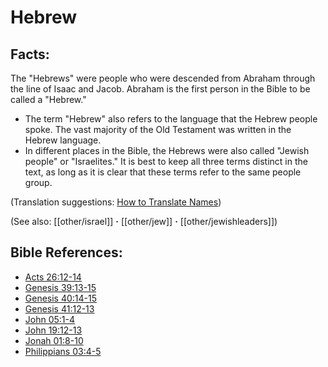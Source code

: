# Hebrew #

## Facts: ##

The "Hebrews" were people who were descended from Abraham through the line of Isaac and Jacob. Abraham is the first person in the Bible to be called a "Hebrew."

* The term "Hebrew" also refers to the language that the Hebrew people spoke. The vast majority of the Old Testament was written in the Hebrew language.
* In different places in the Bible, the Hebrews were also called "Jewish people" or "Israelites." It is best to keep all three terms distinct in the text, as long as it is clear that these terms refer to the same people group.

(Translation suggestions: [How to Translate Names](en/ta-vol1/translate/man/translate-names))

(See also: [[other/israel]] **·** [[other/jew]] **·** [[other/jewishleaders]])

## Bible References: ##

* [Acts 26:12-14](en/tn/act/help/26/12)
* [Genesis 39:13-15](en/tn/gen/help/39/13)
* [Genesis 40:14-15](en/tn/gen/help/40/14)
* [Genesis 41:12-13](en/tn/gen/help/41/12)
* [John 05:1-4](en/tn/jhn/help/05/01)
* [John 19:12-13](en/tn/jhn/help/19/12)
* [Jonah 01:8-10](en/tn/jon/help/01/08)
* [Philippians 03:4-5](en/tn/php/help/03/04)